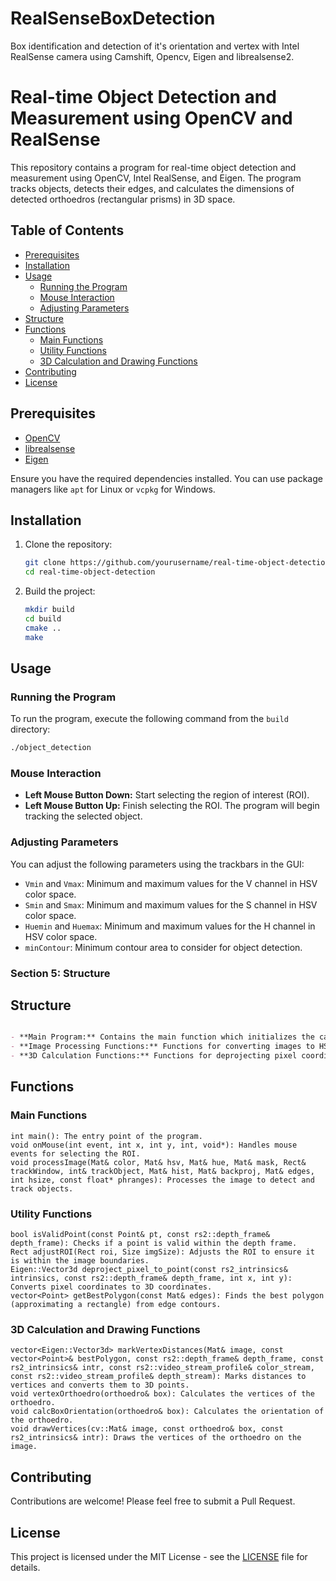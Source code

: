# RealSenseBoxDetection
Box identification and detection of it's orientation and vertex with Intel RealSense camera using Camshift, Opencv, Eigen and librealsense2.


# Real-time Object Detection and Measurement using OpenCV and RealSense

This repository contains a program for real-time object detection and measurement using OpenCV, Intel RealSense, and Eigen. The program tracks objects, detects their edges, and calculates the dimensions of detected orthoedros (rectangular prisms) in 3D space.

## Table of Contents
- [Prerequisites](#prerequisites)
- [Installation](#installation)
- [Usage](#usage)
  - [Running the Program](#running-the-program)
  - [Mouse Interaction](#mouse-interaction)
  - [Adjusting Parameters](#adjusting-parameters)
- [Structure](#structure)
- [Functions](#functions)
  - [Main Functions](#main-functions)
  - [Utility Functions](#utility-functions)
  - [3D Calculation and Drawing Functions](#3d-calculation-and-drawing-functions)
- [Contributing](#contributing)
- [License](#license)

## Prerequisites
- [OpenCV](https://opencv.org/)
- [librealsense](https://github.com/IntelRealSense/librealsense)
- [Eigen](https://eigen.tuxfamily.org/dox/GettingStarted.html)

Ensure you have the required dependencies installed. You can use package managers like `apt` for Linux or `vcpkg` for Windows.

## Installation

1. Clone the repository:
    ```bash
    git clone https://github.com/yourusername/real-time-object-detection.git
    cd real-time-object-detection
    ```

2. Build the project:
    ```bash
    mkdir build
    cd build
    cmake ..
    make
    ```

## Usage
### Running the Program

To run the program, execute the following command from the `build` directory:
```bash
./object_detection
```
### Mouse Interaction

- **Left Mouse Button Down:** Start selecting the region of interest (ROI).
- **Left Mouse Button Up:** Finish selecting the ROI. The program will begin tracking the selected object.


### Adjusting Parameters

You can adjust the following parameters using the trackbars in the GUI:

- `Vmin` and `Vmax`: Minimum and maximum values for the V channel in HSV color space.
- `Smin` and `Smax`: Minimum and maximum values for the S channel in HSV color space.
- `Huemin` and `Huemax`: Minimum and maximum values for the H channel in HSV color space.
- `minContour`: Minimum contour area to consider for object detection.


### Section 5: Structure

## Structure
```markdown

- **Main Program:** Contains the main function which initializes the camera, sets up the GUI, and processes the video stream.
- **Image Processing Functions:** Functions for converting images to HSV, creating masks, and tracking objects.
- **3D Calculation Functions:** Functions for deprojecting pixel coordinates to 3D space and calculating the dimensions and orientation of detected orthoedros.
```

## Functions

### Main Functions


    int main(): The entry point of the program.
    void onMouse(int event, int x, int y, int, void*): Handles mouse events for selecting the ROI.
    void processImage(Mat& color, Mat& hsv, Mat& hue, Mat& mask, Rect& trackWindow, int& trackObject, Mat& hist, Mat& backproj, Mat& edges, int hsize, const float* phranges): Processes the image to detect and track objects.

### Utility Functions


    bool isValidPoint(const Point& pt, const rs2::depth_frame& depth_frame): Checks if a point is valid within the depth frame.
    Rect adjustROI(Rect roi, Size imgSize): Adjusts the ROI to ensure it is within the image boundaries.
    Eigen::Vector3d deproject_pixel_to_point(const rs2_intrinsics& intrinsics, const rs2::depth_frame& depth_frame, int x, int y): Converts pixel coordinates to 3D coordinates.
    vector<Point> getBestPolygon(const Mat& edges): Finds the best polygon (approximating a rectangle) from edge contours.

### 3D Calculation and Drawing Functions


    vector<Eigen::Vector3d> markVertexDistances(Mat& image, const vector<Point>& bestPolygon, const rs2::depth_frame& depth_frame, const rs2_intrinsics& intr, const rs2::video_stream_profile& color_stream, const rs2::video_stream_profile& depth_stream): Marks distances to vertices and converts them to 3D points.
    void vertexOrthoedro(orthoedro& box): Calculates the vertices of the orthoedro.
    void calcBoxOrientation(orthoedro& box): Calculates the orientation of the orthoedro.
    void drawVertices(cv::Mat& image, const orthoedro& box, const rs2_intrinsics& intr): Draws the vertices of the orthoedro on the image.

## Contributing

Contributions are welcome! Please feel free to submit a Pull Request.

## License

This project is licensed under the MIT License - see the [LICENSE](LICENSE) file for details.
